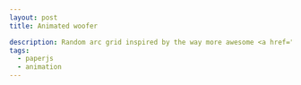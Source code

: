 ```yaml
---
layout: post
title: Animated woofer

description: Random arc grid inspired by the way more awesome <a href="http://www.thismanslife.co.uk/projects/lab/isthisart/">Is this art?</a> project by <a href="https://twitter.com/thismanslife/">James Mellers</a>.
tags:
  - paperjs
  - animation
---
```


<script type="text/paperscript" canvas="canvas-0012">
  view.element.style.backgroundColor = '#85144b';

  arcSize = view.size.height / 12;
  var arc = new Path.Circle(new Point(100, 70), arcSize);

  arc.removeSegment(3);
  arc.segments[0].handleIn.y = 0;
  arc.segments[1].handleOut.x = 0;
  arc.segments[2].handleIn.x = 0;
  arc.segments[2].handleOut.y = 0;
  arc.segments[2].point.x = 100;
  arc.fillColor = '#ffffff';

  for (y=0; y<10; y++) {
    for (x=0; x<10; x++) {
      newArc = arc.clone();
      newArc.position = new Point(x*arcSize, y*arcSize);

      switch (getRandomInt(0, 3)) {
        case 0:
            newArc.rotate(0);
            break;
        case 1:
            newArc.rotate(90);
            break;
        case 2:
            newArc.rotate(180);
            break;
        case 3:
            newArc.rotate(270);
      }

      opacity = getRandomInt(40, 95);
      if (opacity < 45) {
          opacity = 0;
      }
      newArc.fillColor.alpha = opacity/100;
    }
  }

  arc.remove();

  project.activeLayer.position = view.center;

  function getRandomInt(min, max) {
    return Math.floor(Math.random() * (max - min)) + min;
  }
</script>

<canvas id="canvas-0012" height="250"></canvas>
